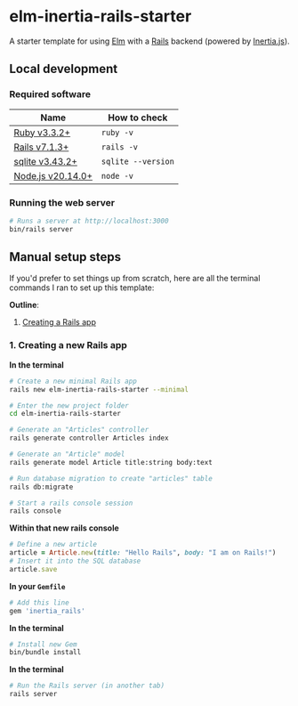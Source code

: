 # elm-inertia-rails-starter

A starter template for using [Elm](https://elm-lang.org) with a [Rails](https://rubyonrails.org) backend (powered by [Inertia.js](https://inertiajs.com)).

## Local development

### Required software

Name | How to check
--- | ---
[Ruby v3.3.2+](https://www.ruby-lang.org) | `ruby -v`
[Rails v7.1.3+](https://rubyonrails.org) | `rails -v`
[sqlite v3.43.2+](https://sqlite.org) | `sqlite --version`
[Node.js v20.14.0+](https://nodejs.org) | `node -v`

### Running the web server

```sh
# Runs a server at http://localhost:3000
bin/rails server
```

## Manual setup steps

If you'd prefer to set things up from scratch, here are all the terminal commands I ran to set up this template:

__Outline__:
1. [Creating a Rails app](#1-creating-a-new-rails-app)

### 1. Creating a new Rails app

__In the terminal__

```sh
# Create a new minimal Rails app
rails new elm-inertia-rails-starter --minimal

# Enter the new project folder
cd elm-inertia-rails-starter

# Generate an "Articles" controller
rails generate controller Articles index

# Generate an "Article" model
rails generate model Article title:string body:text

# Run database migration to create "articles" table
rails db:migrate

# Start a rails console session
rails console
```

__Within that new rails console__

```rb
# Define a new article
article = Article.new(title: "Hello Rails", body: "I am on Rails!")
# Insert it into the SQL database
article.save
```

__In your `Gemfile`__

```sh
# Add this line
gem 'inertia_rails'
```

__In the terminal__

```sh
# Install new Gem
bin/bundle install
```

__In the terminal__

```sh
# Run the Rails server (in another tab)
rails server
```
